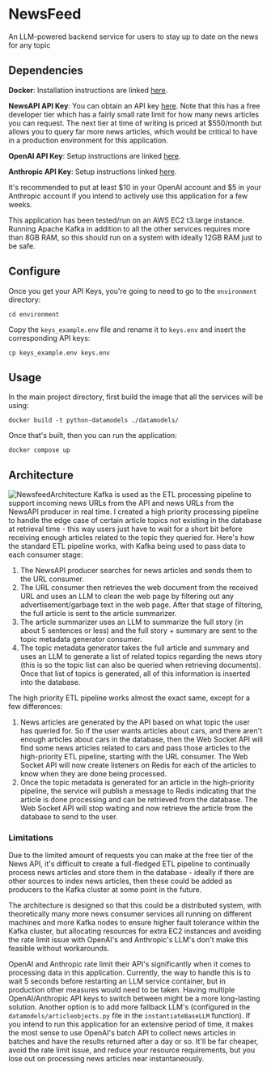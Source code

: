 # NewsFeed
An LLM-powered backend service for users to stay up to date on the news for any topic

## Dependencies
**Docker**: Installation instructions are linked [here](https://docs.docker.com/engine/install/ "Docker Install Instructions").

**NewsAPI API Key**: You can obtain an API key [here](https://newsapi.org/register "Register for News API key"). Note that 
this has a free developer tier which has a fairly small rate limit for how many news articles you can request. The next tier at time of writing is priced at $550/month but allows you to query far more news articles, which would be critical to have in a production environment for this application.

**OpenAI API Key**: Setup instructions are linked [here](https://whatsthebigdata.com/how-to-get-openai-api-key/).

**Anthropic API Key**: Setup instructions linked [here](https://www.merge.dev/blog/anthropic-api-key).

It's recommended to put at least $10 in your OpenAI account and $5 in your Anthropic account if you intend to actively use this
application for a few weeks.

This application has been tested/run on an AWS EC2 t3.large instance. Running Apache Kafka in addition to all the other services requires more than 8GB RAM, so this should run on a system with ideally 12GB RAM just to be safe.

## Configure
Once you get your API Keys, you're going to need to go to the `environment` directory:
```
cd environment
```
Copy the `keys_example.env` file and rename it to `keys.env` and insert the corresponding API keys:
```
cp keys_example.env keys.env
```

## Usage
In the main project directory, first build the image that all the services will be using:
```
docker build -t python-datamodels ./datamodels/
```
Once that's built, then you can run the application:
```
docker compose up
```

## Architecture
![NewsfeedArchitecture](https://github.com/ShalinAvlani/NewsfeedApp/assets/7970251/26e6a2d0-6a6e-467c-8052-62e25fafd351)
Kafka is used as the ETL processing pipeline to support incoming news URLs from the API and news URLs from the NewsAPI producer in real time. I created a high priority processing pipeline to handle the edge case of certain article topics not existing in the database at retrieval time - this way users just have to wait for a short bit before receiving enough articles related to the topic they queried for. Here's how the standard ETL pipeline works, with Kafka being used to pass data to each consumer stage:
1. The NewsAPI producer searches for news articles and sends them to the URL consumer.
2. The URL consumer then retrieves the web document from the received URL and uses an LLM to clean the web page by filtering out any advertisement/garbage text in the web page. After that stage of filtering, the full article is sent to the article summarizer.
3. The article summarizer uses an LLM to summarize the full story (in about 5 sentences or less) and the full story + summary are sent to the topic metadata generator consumer.
4. The topic metadata generator takes the full article and summary and uses an LLM to generate a list of related topics regarding the news story (this is so the topic list can also be queried when retrieving documents). Once that list of topics is generated, all of this information is inserted into the database.

The high priority ETL pipeline works almost the exact same, except for a few differences:
1. News articles are generated by the API based on what topic the user has queried for. So if the user wants articles about cars, and there aren't enough articles about cars in the database, then the Web Socket API will find some news articles related to cars and pass those articles to the high-priority ETL pipeline, starting with the URL consumer. The Web Socket API will now create listeners on Redis for each of the articles to know when they are done being processed.
2. Once the topic metadata is generated for an article in the high-priority pipeline, the service will publish a message to Redis indicating that the article is done processing and can be retrieved from the database. The Web Socket API will stop waiting and now retrieve the article from the database to send to the user.

### Limitations
Due to the limited amount of requests you can make at the free tier of the News API, it's difficult to create a full-fledged ETL pipeline to continually process news articles and store them in the database - ideally if there are other sources to index news articles, then these could be added as producers to the Kafka cluster at some point in the future.

The architecture is designed so that this could be a distributed system, with theoretically many more news consumer services all running on different machines and more Kafka nodes to ensure higher fault tolerance within the Kafka cluster, but allocating resources for extra EC2 instances and avoiding the rate limit issue with OpenAI's and Anthropic's LLM's don't make this feasible without workarounds.

OpenAI and Anthropic rate limit their API's significantly when it comes to processing data in this application. Currently, the way to handle this is to wait 5 seconds before restarting an LLM service container, but in production other measures would need to be taken. Having multiple OpenAI/Anthropic API keys to switch between might be a more long-lasting solution. Another option is to add more fallback LLM's (configured in the `datamodels/articleobjects.py` file in the `instantiateBaseLLM` function). If you intend to run this application for an extensive period of time, it makes the most sense to use OpenAI's batch API to collect news articles in batches and have the results returned after a day or so. It'll be far cheaper, avoid the rate limit issue, and reduce your resource requirements, but you lose out on processing news articles near instantaneously.
